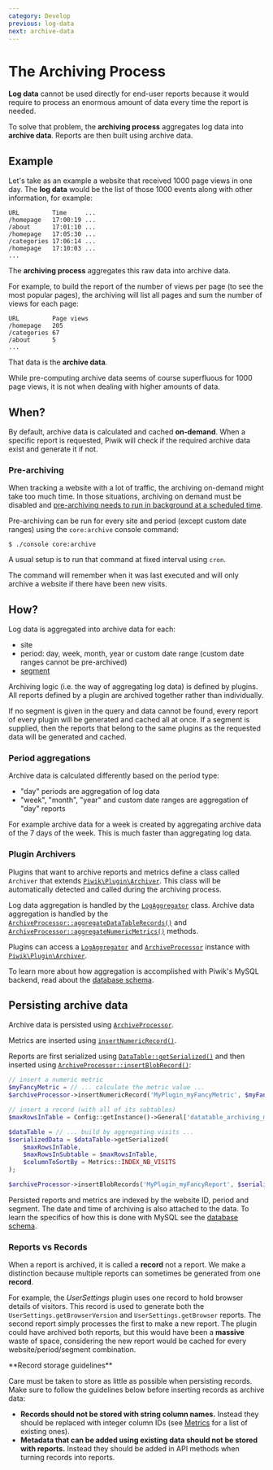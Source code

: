 ```yaml
---
category: Develop
previous: log-data
next: archive-data
---
```

# The Archiving Process

**Log data** cannot be used directly for end-user reports because it would require to process an enormous amount of data every time the report is needed.

To solve that problem, the **archiving process** aggregates log data into **archive data**. Reports are then built using archive data.

## Example

Let's take as an example a website that received 1000 page views in one day. The **log data** would be the list of those 1000 events along with other information, for example:

```
URL         Time     ...
/homepage   17:00:19 ...
/about      17:01:10 ...
/homepage   17:05:30 ...
/categories 17:06:14 ...
/homepage   17:10:03 ...
...
```

The **archiving process** aggregates this raw data into archive data.

For example, to build the report of the number of views per page (to see the most popular pages), the archiving will list all pages and sum the number of views for each page:

```
URL         Page views
/homepage   205
/categories 67
/about      5
...
```

That data is the **archive data**.

While pre-computing archive data seems of course superfluous for 1000 page views, it is not when dealing with higher amounts of data.

## When?

By default, archive data is calculated and cached **on-demand**. When a specific report is requested, Piwik will check if the required archive data exist and generate it if not.

### Pre-archiving

When tracking a website with a lot of traffic, the archiving on-demand might take too much time. In those situations, archiving on demand must be disabled and [pre-archiving needs to run in background at a scheduled time](http://piwik.org/docs/setup-auto-archiving/).

Pre-archiving can be run for every site and period (except custom date ranges) using the `core:archive` console command:

```
$ ./console core:archive
```

A usual setup is to run that command at fixed interval using `cron`.

The command will remember when it was last executed and will only archive a website if there have been new visits.

## How?

Log data is aggregated into archive data for each:

- site
- period: day, week, month, year or custom date range (custom date ranges cannot be pre-archived)
- [segment](http://piwik.org/docs/segmentation/)

Archiving logic (i.e. the way of aggregating log data) is defined by plugins. All reports defined by a plugin are archived together rather than individually.

If no segment is given in the query and data cannot be found, every report of every plugin will be generated and cached all at once. If a segment is supplied, then the reports that belong to the same plugins as the requested data will be generated and cached.

### Period aggregations

Archive data is calculated differently based on the period type:

- "day" periods are aggregation of log data
- "week", "month", "year" and custom date ranges are aggregation of "day" reports

For example archive data for a week is created by aggregating archive data of the 7 days of the week. This is much faster than aggregating log data.

### Plugin Archivers

Plugins that want to archive reports and metrics define a class called `Archiver` that extends [`Piwik\Plugin\Archiver`](/api-reference/Piwik/Plugin/Archiver). This class will be automatically detected and called during the archiving process.

Log data aggregation is handled by the [`LogAggregator`](/api-reference/Piwik/DataAccess/LogAggregator) class. Archive data aggregation is handled by the [`ArchiveProcessor::aggregateDataTableRecords()`](/api-reference/Piwik/ArchiveProcessor#aggregatedatatablerecords) and [`ArchiveProcessor::aggregateNumericMetrics()`](/api-reference/Piwik/ArchiveProcessor#aggregatenumericmetrics) methods.

Plugins can access a [`LogAggregator`](/api-reference/Piwik/DataAccess/LogAggregator) and [`ArchiveProcessor`](/api-reference/Piwik/ArchiveProcessor) instance with [`Piwik\Plugin\Archiver`](/api-reference/Piwik/Plugin/Archiver).

To learn more about how aggregation is accomplished with Piwik's MySQL backend, read about the [database schema](/guides/persistence-and-the-mysql-backend).

## Persisting archive data

Archive data is persisted using [`ArchiveProcessor`](/api-reference/Piwik/ArchiveProcessor).

Metrics are inserted using [`insertNumericRecord()`](/api-reference/Piwik/ArchiveProcessor#insertnumericrecords).

Reports are first serialized using [`DataTable::getSerialized()`](/api-reference/Piwik/DataTable#getserialized) and then inserted using [`ArchiveProcessor::insertBlobRecord()`](/api-reference/Piwik/ArchiveProcessor#insertblobrecord):

```php
// insert a numeric metric
$myFancyMetric = // ... calculate the metric value ...
$archiveProcessor->insertNumericRecord('MyPlugin_myFancyMetric', $myFancyMetric);

// insert a record (with all of its subtables)
$maxRowsInTable = Config::getInstance()->General['datatable_archiving_maximum_rows_standard'];j

$dataTable = // ... build by aggregating visits ...
$serializedData = $dataTable->getSerialized(
    $maxRowsInTable,
    $maxRowsInSubtable = $maxRowsInTable,
    $columnToSortBy = Metrics::INDEX_NB_VISITS
);

$archiveProcessor->insertBlobRecords('MyPlugin_myFancyReport', $serializedData);
```

Persisted reports and metrics are indexed by the website ID, period and segment. The date and time of archiving is also attached to the data. To learn the specifics of how this is done with MySQL see the [database schema](/guides/persistence-and-the-mysql-backend).

### Reports vs Records

When a report is archived, it is called a **record** not a report. We make a distinction because multiple reports can sometimes be generated from one **record**.

For example, the *UserSettings* plugin uses one record to hold browser details of visitors. This record is used to generate both the `UserSettings.getBrowserVersion` and `UserSettings.getBrowser` reports. The second report simply processes the first to make a new report. The plugin could have archived both reports, but this would have been a **massive** waste of space, considering the new report would be cached for every website/period/segment combination.

<a name="record-storage-guidelines"></a>

<div markdown="1" class="alert alert-warning">
**Record storage guidelines**

Care must be taken to store as little as possible when persisting records. Make sure to follow the guidelines below before inserting records as archive data:

* **Records should not be stored with string column names.** Instead they should be replaced with integer column IDs (see [Metrics](/api-reference/Piwik/Metrics) for a list of existing ones).
* **Metadata that can be added using existing data should not be stored with reports.** Instead they should be added in API methods when turning records into reports.
</div>
